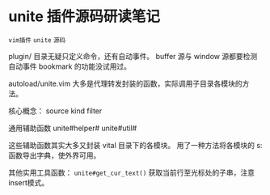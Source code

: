 # unite 插件源码研读笔记
`vim插件` `unite` `源码`

plugin/ 目录无疑只定义命令，还有自动事件。
buffer 源与 window 源都要检测自动事件
bookmark 的功能没试用过。

autoload/unite.vim
大多是代理转发封装的函数，实际调用子目录各模块的方法。

核心概念：
source
kind
filter

通用辅助函数
unite#helper#
unite#util#

这些辅助函数其实大多又封装 vital 目录下的各模块。
用了一种方法将各模块的 s: 函数导出字典，使外界可用。

其他实用工具函数：
`unite#get_cur_text()` 获取当前行至光标处的子串，注意insert模式。

